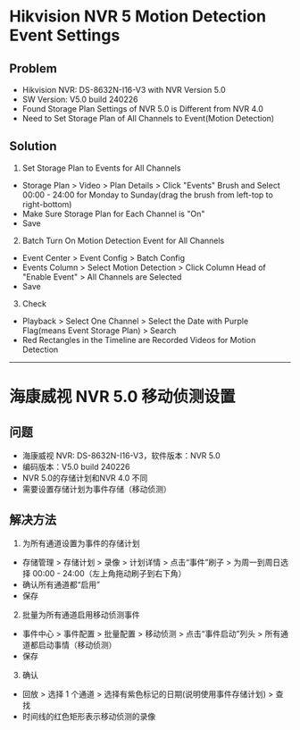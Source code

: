 # Hikvision NVR 5 Motion Detection Event Settings

## Problem
* Hikvision NVR: DS-8632N-I16-V3 with NVR Version 5.0
* SW Version: V5.0 build 240226
* Found Storage Plan Settings of NVR 5.0 is Different from NVR 4.0
* Need to Set Storage Plan of All Channels to Event(Motion Detection)

## Solution
1. Set Storage Plan to Events for All Channels
  * Storage Plan > Video > Plan Details > Click "Events" Brush and Select 00:00 - 24:00 for Monday to Sunday(drag the brush from left-top to right-bottom)
  * Make Sure Storage Plan for Each Channel is "On"
  * Save

2. Batch Turn On Motion Detection Event for All Channels
  * Event Center > Event Config > Batch Config
  * Events Column > Select Motion Detection > Click Column Head of "Enable Event" > All Channels are Selected
  * Save

3. Check
  * Playback > Select One Channel > Select the Date with Purple Flag(means Event Storage Plan) > Search
  * Red Rectangles in the Timeline are Recorded Videos for Motion Detection

--------

# 海康威视 NVR 5.0 移动侦测设置

## 问题
* 海康威视 NVR: DS-8632N-I16-V3，软件版本：NVR 5.0
* 编码版本：V5.0 build 240226
* NVR 5.0的存储计划和NVR 4.0 不同
* 需要设置存储计划为事件存储（移动侦测）

## 解决方法
1. 为所有通道设置为事件的存储计划
  * 存储管理 > 存储计划 > 录像 > 计划详情 > 点击“事件”刷子 > 为周一到周日选择 00:00 - 24:00（左上角拖动刷子到右下角）
  * 确认所有通道都“启用”
  * 保存

2. 批量为所有通道启用移动侦测事件
  * 事件中心 > 事件配置 > 批量配置 > 移动侦测 > 点击“事件启动”列头 > 所有通道都启动事情（移动侦测）
  * 保存

3. 确认
  * 回放 > 选择 1 个通道 > 选择有紫色标记的日期(说明使用事件存储计划) > 查找
  * 时间线的红色矩形表示移动侦测的录像
